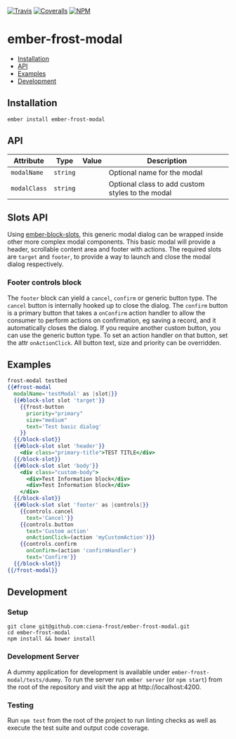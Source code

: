 [ci-img]: https://img.shields.io/travis/ciena-frost/ember-frost-modal.svg "Travis CI Build Status"
[ci-url]: https://travis-ci.org/ciena-frost/ember-frost-modal

[cov-img]: https://img.shields.io/coveralls/ciena-frost/ember-frost-modal.svg "Coveralls Code Coverage"
[cov-url]: https://coveralls.io/github/ciena-frost/ember-frost-modal

[npm-img]: https://img.shields.io/npm/v/ember-frost-modal.svg "NPM Version"
[npm-url]: https://www.npmjs.com/package/ember-frost-modal

[![Travis][ci-img]][ci-url] [![Coveralls][cov-img]][cov-url] [![NPM][npm-img]][npm-url]

# ember-frost-modal

 * [Installation](#installation)
 * [API](#api)
 * [Examples](#examples)
 * [Development](#development)

## Installation
```
ember install ember-frost-modal
```

## API
| Attribute | Type | Value | Description |
| --------- | ---- | ----- | ----------- |
| `modalName` | `string` | <name> | Optional name for the modal |
| `modalClass` | `string` | <class-name> | Optional class to add custom styles to the modal |

## Slots API
Using [ember-block-slots](https://github.com/ciena-blueplanet/ember-block-slots), this generic modal dialog can be wrapped inside other more complex modal components. This basic modal will provide a header, scrollable content area and footer with actions. The required slots are `target` and `footer`, to provide a way to launch and close the modal dialog respectively.

### Footer controls block
The `footer` block can yield a `cancel`, `confirm` or generic button type. The `cancel` button is internally hooked up to close the dialog. The `confirm` button is a primary button that takes a `onConfirm` action handler to allow the consumer to perform actions on confirmation, eg saving a record, and it automatically closes the dialog. If you require another custom button, you can use the generic button type. To set an action handler on that button, set the attr `onActionClick`. All button text, size and priority can be overridden.

## Examples
```handlebars
frost-modal testbed
{{#frost-modal
  modalName='testModal' as |slot|}}
  {{#block-slot slot 'target'}}
    {{frost-button
      priority="primary"
      size="medium"
      text='Test basic dialog'
    }}
  {{/block-slot}}
  {{#block-slot slot 'header'}}
    <div class="primary-title">TEST TITLE</div>
  {{/block-slot}}
  {{#block-slot slot 'body'}}
    <div class="custom-body">
      <div>Test Information block</div>
      <div>Test Information block</div>
    </div>
  {{/block-slot}}
  {{#block-slot slot 'footer' as |controls|}}
    {{controls.cancel
      text='Cancel'}}
    {{controls.button
      text='Custom action'
      onActionClick=(action 'myCustomAction')}}
    {{controls.confirm
      onConfirm=(action 'confirmHandler')
      text='Confirm'}}
  {{/block-slot}}
{{/frost-modal}}

```

## Development
### Setup
```
git clone git@github.com:ciena-frost/ember-frost-modal.git
cd ember-frost-modal
npm install && bower install
```

### Development Server
A dummy application for development is available under `ember-frost-modal/tests/dummy`.
To run the server run `ember server` (or `npm start`) from the root of the repository and
visit the app at http://localhost:4200.

### Testing
Run `npm test` from the root of the project to run linting checks as well as execute the test suite
and output code coverage.
